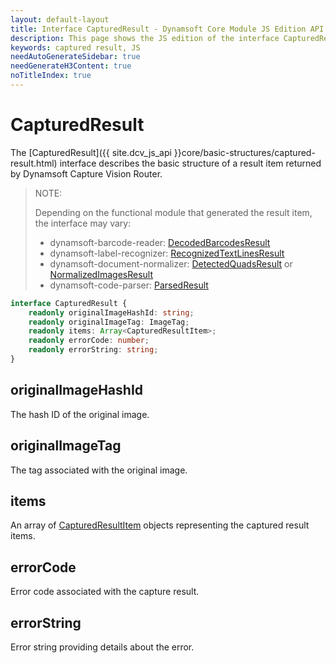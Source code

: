 ```yaml
---
layout: default-layout
title: Interface CapturedResult - Dynamsoft Core Module JS Edition API Reference
description: This page shows the JS edition of the interface CapturedResult in Dynamsoft Core Module.
keywords: captured result, JS
needAutoGenerateSidebar: true
needGenerateH3Content: true
noTitleIndex: true
---
```


# CapturedResult

The [CapturedResult]({{ site.dcv_js_api }}core/basic-structures/captured-result.html) interface describes the basic structure of a result item returned by Dynamsoft Capture Vision Router.

> NOTE: 
> 
> Depending on the functional module that generated the result item, the interface may vary:
> 
> * dynamsoft-barcode-reader: [DecodedBarcodesResult](https://www.dynamsoft.com/barcode-reader/docs/web/programming/javascript/api-reference/interfaces/decoded-barcodes-result.html)
> * dynamsoft-label-recognizer: [RecognizedTextLinesResult](https://www.dynamsoft.com/label-recognition/docs/web/programming/javascript/api-reference/interfaces/recognized-textlines-result.html)
> * dynamsoft-document-normalizer: [DetectedQuadsResult](https://www.dynamsoft.com/document-normalizer/docs/web/programming/javascript/api-reference/interfaces/detected-quads-result.html) or [NormalizedImagesResult](https://www.dynamsoft.com/document-normalizer/docs/web/programming/javascript/api-reference/interfaces/normalized-images-result.html)
> * dynamsoft-code-parser: [ParsedResult](https://www.dynamsoft.com/code-parser/docs/web/programming/javascript/api-reference/interfaces/parsed-result.html)

```typescript
interface CapturedResult {
    readonly originalImageHashId: string;
    readonly originalImageTag: ImageTag;
    readonly items: Array<CapturedResultItem>;
    readonly errorCode: number;
    readonly errorString: string;
}
```

## originalImageHashId

The hash ID of the original image.

## originalImageTag

The tag associated with the original image.

## items

An array of [CapturedResultItem](./captured-result-item.md) objects representing the captured result items.

## errorCode

Error code associated with the capture result.

## errorString

Error string providing details about the error.
